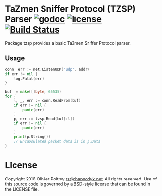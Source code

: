 # TaZmen Sniffer Protocol (TZSP) Parser [![godoc](http://img.shields.io/badge/godoc-reference-blue.svg?style=flat)](https://godoc.org/github.com/rs/tzsp) [![license](http://img.shields.io/badge/license-BSD-red.svg?style=flat)](https://raw.githubusercontent.com/rs/tzsp/master/LICENSE) [![Build Status](https://travis-ci.org/rs/tzsp.svg?branch=master)](https://travis-ci.org/rs/tzsp)

Package tzsp provides a basic TaZmen Sniffer Protocol parser.

## Usage

```go
conn, err := net.ListenUDP("udp", addr)
if err != nil {
    log.Fatal(err)
}

buf := make([]byte, 65535)
for {
    l, _, err := conn.ReadFrom(buf)
    if err != nil {
        panic(err)
    }
    p, err := tzsp.Read(buf[:l])
    if err != nil {
        panic(err)
    }
    print(p.String())
    // Encapsulated packet data is in p.Data
}
```

# License

Copyright 2016 Olivier Poitrey <rs@rhapsodyk.net>. All rights reserved.
Use of this source code is governed by a BSD-style license that can be found in the LICENSE file.
